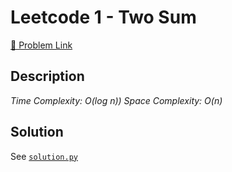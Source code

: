 # Leetcode 1 - Two Sum

[🔗 Problem Link](https://leetcode.com/problems/two-sum/)

## Description

*Time Complexity: O(log n))
Space Complexity: O(n)*

## Solution

See [`solution.py`](solution.py)
